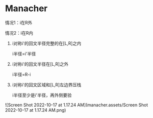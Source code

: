# Manacher

情况1：i在R外

情况2：i在R内

1. i对称i'的回文半径完整的在[L,R]之内

   i半径=i'半径

2. i对称i'的回文半径在[L,R]之外

   i半径=R-i

3. i对称i'的回文区域和[L,R]左边界压栈

   i半径至少是i'半径，再外侧要验

![Screen Shot 2022-10-17 at 1.17.24 AM](manacher.assets/Screen Shot 2022-10-17 at 1.17.24 AM.png)